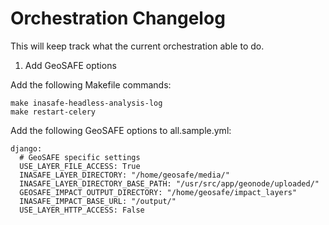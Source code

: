 # Orchestration Changelog

This will keep track what the current orchestration able to do.


1. Add GeoSAFE options

Add the following Makefile commands:

```
make inasafe-headless-analysis-log
make restart-celery
```

Add the following GeoSAFE options to all.sample.yml:

```
django:
  # GeoSAFE specific settings
  USE_LAYER_FILE_ACCESS: True
  INASAFE_LAYER_DIRECTORY: "/home/geosafe/media/"
  INASAFE_LAYER_DIRECTORY_BASE_PATH: "/usr/src/app/geonode/uploaded/"
  GEOSAFE_IMPACT_OUTPUT_DIRECTORY: "/home/geosafe/impact_layers"
  INASAFE_IMPACT_BASE_URL: "/output/"
  USE_LAYER_HTTP_ACCESS: False
```
